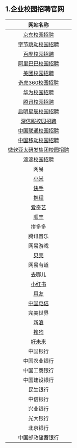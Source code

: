 ## 1.企业校园招聘官网

|                           网站名称                           |
| :----------------------------------------------------------: |
|            [京东校园招聘](http://campus.jd.com/)             |
|       [字节跳动校园招聘](https://jobs.bytedance.com/)        |
| [百度校园招聘](https://talent.baidu.com/external/baidu/campus.html) |
|  [阿里巴巴校园招聘](https://talent.alibaba.com/campus/home)  |
|      [美团校园招聘](https://campus.meituan.com/recruit)      |
|         [奇虎360校园招聘](http://campus.360.cn/home)         |
| [华为校园招聘](https://career.huawei.com/reccampportal/portal5/campus-recruitment.html) |
|             [腾讯校园招聘](https://join.qq.com/)             |
|   [启明星辰校园招聘](https://venusgroup.zhiye.com/Campus)    |
|          [深信服校园招聘](https://hr.sangfor.com/)           |
|       [中国联通校园招聘](http://zglt2022.zhaopin.com)        |
|          [中国移动校园招聘](https://job.10086.cn/)           |
| [微软亚太研发集团校园招聘](https://www.microsoft.com/zh-cn/ard/recruitment) |
| [滴滴校园招聘](http://campus.didiglobal.com/campus_apply/didiglobal/6223#/) |
|                             网易                             |
|                [小米](https://hr.xiaomi.com/)                |
|             [快手](https://campus.kuaishou.cn/)              |
|          [携程](https://job.ctrip.com/index.html#/)          |
|             [爱奇艺](https://careers.iqiyi.com/)             |
|       [顺丰](http://campus.sf-express.com/#/homePage)        |
|                            拼多多                            |
|                           腾讯音乐                           |
|                           网易游戏                           |
|                [贝壳](http://campus.ke.com/)                 |
|                           网易有道                           |
|     [去哪儿](https://app.mokahr.com/apply/qunar/4206#/)      |
|   [小红书](https://campus.xiaohongshu.com/jobs/310177670)    |
|              [用友](http://career.yonyou.com/)               |
|        [中国电信](http://www.chinatelecom.com.cn/zp/)        |
|                           完美世界                           |
|             [新浪](https://career.sina.com.cn/)              |
|       [搜狗](http://job.sogou.com/pc/html/index.html)        |
|               [好未来](http://job.100tal.com/)               |
|                           中国银行                           |
|                         中国农业银行                         |
|                         中国工商银行                         |
|                         中国建设银行                         |
|                           民生银行                           |
|                           中信银行                           |
|                           兴业银行                           |
|                           光大银行                           |
|                           北京银行                           |
|                       中国邮政储蓄银行                       |
